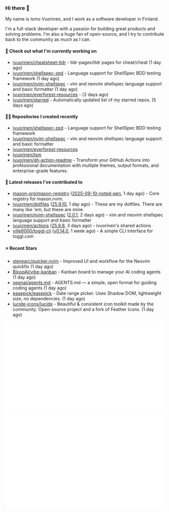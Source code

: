 
### Hi there 👋

My name is Ismo Vuorinen, and I work as a software developer in Finland.

I'm a full-stack developer with a passion for building great products and solving problems.
I'm also a huge fan of open-source, and I try to contribute back to the community as much as I can.

#### 👷 Check out what I'm currently working on

- [ivuorinen/cheatsheet-tldr](https://github.com/ivuorinen/cheatsheet-tldr) - tldr-pages/tldr pages for cheat/cheat (1 day ago)
- [ivuorinen/shellspec-zed](https://github.com/ivuorinen/shellspec-zed) - Language support for ShellSpec BDD testing framework (1 day ago)
- [ivuorinen/nvim-shellspec](https://github.com/ivuorinen/nvim-shellspec) - vim and neovim shellspec language support and basic formatter (1 day ago)
- [ivuorinen/everforest-resources](https://github.com/ivuorinen/everforest-resources) -  (2 days ago)
- [ivuorinen/starred](https://github.com/ivuorinen/starred) - Automatically updated list of my starred repos. (5 days ago)

#### 👨‍💻 Repositories I created recently

- [ivuorinen/shellspec-zed](https://github.com/ivuorinen/shellspec-zed) - Language support for ShellSpec BDD testing framework
- [ivuorinen/nvim-shellspec](https://github.com/ivuorinen/nvim-shellspec) - vim and neovim shellspec language support and basic formatter
- [ivuorinen/everforest-resources](https://github.com/ivuorinen/everforest-resources)
- [ivuorinen/tsm](https://github.com/ivuorinen/tsm)
- [ivuorinen/gh-action-readme](https://github.com/ivuorinen/gh-action-readme) - Transform your GitHub Actions into professional documentation with multiple themes, output formats, and enterprise-grade features.

#### 🚀 Latest releases I've contributed to

- [mason-org/mason-registry](https://github.com/mason-org/mason-registry) ([2025-09-10-noted-pen](https://github.com/mason-org/mason-registry/releases/tag/2025-09-10-noted-pen), 1 day ago) - Core registry for mason.nvim.
- [ivuorinen/dotfiles](https://github.com/ivuorinen/dotfiles) ([25.9.10](https://github.com/ivuorinen/dotfiles/releases/tag/25.9.10), 1 day ago) - These are my dotfiles. There are many like &#39;em, but these are mine.
- [ivuorinen/nvim-shellspec](https://github.com/ivuorinen/nvim-shellspec) ([2.0.1](https://github.com/ivuorinen/nvim-shellspec/releases/tag/2.0.1), 2 days ago) - vim and neovim shellspec language support and basic formatter
- [ivuorinen/actions](https://github.com/ivuorinen/actions) ([25.9.8](https://github.com/ivuorinen/actions/releases/tag/25.9.8), 3 days ago) - ivuorinen&#39;s shared actions
- [ville6000/toggl-cli](https://github.com/ville6000/toggl-cli) ([v0.14.0](https://github.com/ville6000/toggl-cli/releases/tag/v0.14.0), 1 week ago) - A simple CLI interface for toggl.com

#### ⭐ Recent Stars

- [stevearc/quicker.nvim](https://github.com/stevearc/quicker.nvim) - Improved UI and workflow for the Neovim quickfix (1 day ago)
- [BloopAI/vibe-kanban](https://github.com/BloopAI/vibe-kanban) - Kanban board to manage your AI coding agents (1 day ago)
- [openai/agents.md](https://github.com/openai/agents.md) - AGENTS.md — a simple, open format for guiding coding agents (1 day ago)
- [easepick/easepick](https://github.com/easepick/easepick) - Date range picker. Uses Shadow DOM, lightweight size, no dependencies. (1 day ago)
- [lucide-icons/lucide](https://github.com/lucide-icons/lucide) - Beautiful &amp; consistent icon toolkit made by the community. Open-source project and a fork of Feather Icons. (1 day ago)



<picture>
  <source srcset="https://raw.githubusercontent.com/ivuorinen/github-stats/master/generated/overview.svg#gh-dark-mode-only" media="(prefers-color-scheme: dark)" />
  <img src="https://raw.githubusercontent.com/ivuorinen/github-stats/master/generated/overview.svg#gh-light-mode-only" alt="Overview of my activity" />
</picture>
<picture>
  <source srcset="https://raw.githubusercontent.com/ivuorinen/github-stats/master/generated/languages.svg#gh-dark-mode-only" media="(prefers-color-scheme: dark)" />
  <img src="https://raw.githubusercontent.com/ivuorinen/github-stats/master/generated/languages.svg#gh-light-mode-only" alt="Languages I have been using" />
</picture>


